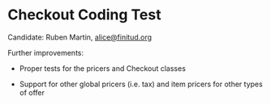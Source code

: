 Checkout Coding Test
====================

Candidate: Ruben Martin, alice@finitud.org

Further improvements:

* Proper tests for the pricers and Checkout classes

* Support for other global pricers (i.e. tax) and item pricers for other types of offer
